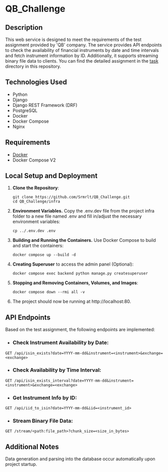 # QB_Challenge

## Description

This web service is designed to meet the requirements of the test assignment 
provided by 'QB' company. The service provides API endpoints to check the 
availability of financial instruments by date and time intervals and fetch 
instrument information by ID. Additionally, it supports streaming binary file 
data to clients.
You can find the detailed assignment in the 
[task](https://github.com/Srmrlt/QB_Challenge/tree/main/task) 
directory in this repository.


## Technologies Used

* Python
* Django
* Django REST Framework (DRF)
* PostgreSQL
* Docker
* Docker Compose
* Nginx

## Requirements

* [Docker](https://www.docker.com/get-started/)
* Docker Compose V2

## Local Setup and Deployment

1. **Clone the Repository**:
    ```shell
    git clone https://github.com/Srmrlt/QB_Challenge.git
    cd QB_Challenge/infra
    ```
2. **Environment Variables.** Copy the .env.dev file from the project infra folder
to a new file named .env and fill in/adjust the necessary environment variables:
    ```shell
    cp ../.env.dev .env
    ```
3. **Building and Running the Containers.**
Use Docker Compose to build and start the containers:
    ```shell
    docker compose up --build -d
    ```
4. **Creating Superuser** to access the admin panel (Optional):
    ```shell
    docker compose exec backend python manage.py createsuperuser
    ```
5. **Stopping and Removing Containers, Volumes, and Images**:
    ```shell
    docker compose down --rmi all -v
    ```
6. The project should now be running at http://localhost:80. 

## API Endpoints

Based on the test assignment, the following endpoints are implemented:

* ### Check Instrument Availability by Date:

`GET /api/isin_exists?date=YYYY-mm-dd&instrument=<instrument>&exchange=<exchange>`

* ### Check Availability by Time Interval:

`GET /api/isin_exists_interval?date=YYYY-mm-dd&instrument=<instrument>&exchange=<exchange>`

* ### Get Instrument Info by ID:

`GET /api/iid_to_isin?date=YYYY-mm-dd&iid=<instrument_id>`

* ### Stream Binary File Data:

`GET /stream/<path:file_path>?chunk_size=<size_in_bytes>`

## Additional Notes

Data generation and parsing into the database occur automatically 
upon project startup.
